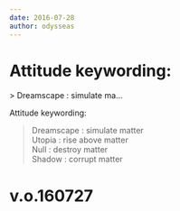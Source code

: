 ```yaml
---
date: 2016-07-28
author: odysseas
---
```

# Attitude keywording:
&gt; Dreamscape : simulate ma...

Attitude keywording:  
> Dreamscape : simulate matter  
> Utopia : rise above matter  
> Null : destroy matter  
> Shadow : corrupt matter  
# v.o.160727

